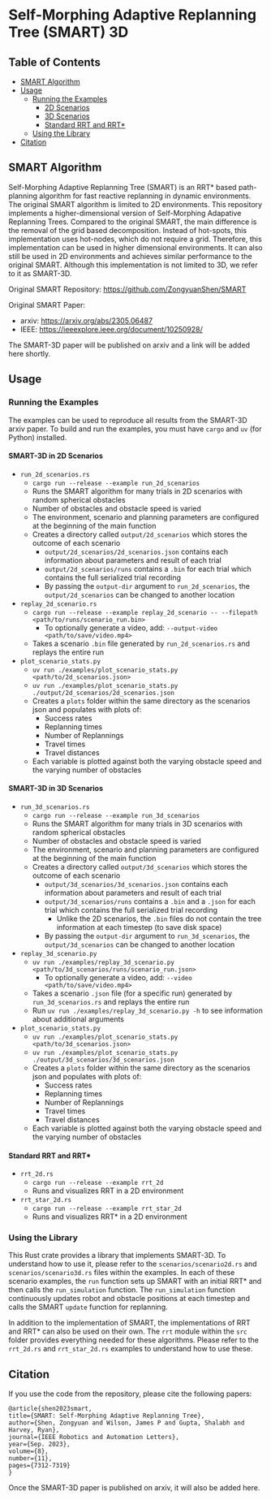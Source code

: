 ﻿# Self-Morphing Adaptive Replanning Tree (SMART) 3D

## Table of Contents
- [SMART Algorithm](#smart-algorithm)
- [Usage](#usage)
  - [Running the Examples](#running-the-examples)
    - [2D Scenarios](#smart-3d-in-3d-scenarios)
    - [3D Scenarios](#smart-3d-in-3d-scenarios)
    - [Standard RRT and RRT*](#standard-rrt-and-rrt)
  - [Using the Library](#using-the-library)
- [Citation](#citation)

## SMART Algorithm
Self-Morphing Adaptive Replanning Tree (SMART) is an RRT* based path-planning algorithm for fast reactive replanning in dynamic environments. The original SMART algorithm is limited to 2D environments. This repository implements a higher-dimensional version of Self-Morphing Adapative Replanning Trees. Compared to the original SMART, the main difference is the removal of the grid based decomposition. Instead of hot-spots, this implementation uses hot-nodes, which do not require a grid. Therefore, this implementation can be used in higher dimensional environments. It can also still be used in 2D environments and achieves similar performance to the original SMART. Although this implementation is not limited to 3D, we refer to it as SMART-3D.

Original SMART Repository: https://github.com/ZongyuanShen/SMART

Original SMART Paper:
  - arxiv: https://arxiv.org/abs/2305.06487 
  - IEEE: https://ieeexplore.ieee.org/document/10250928/

The SMART-3D paper will be published on arxiv and a link will be added here shortly.

##  Usage

### Running the Examples
The examples can be used to reproduce all results from the SMART-3D arxiv paper. To build and run the examples, you must have `cargo` and `uv` (for Python) installed. 

#### SMART-3D in 2D Scenarios
- `run_2d_scenarios.rs`
  - `cargo run --release --example run_2d_scenarios`
  - Runs the SMART algorithm for many trials in 2D scenarios with random spherical obstacles
  - Number of obstacles and obstacle speed is varied
  - The environment, scenario and planning parameters are configured at the beginning of the main function
  - Creates a directory called `output/2d_scenarios` which stores the outcome of each scenario
    - `output/2d_scenarios/2d_scenarios.json` contains each information about parameters and result of each trial
    - `output/2d_scenarios/runs` contains a `.bin` for each trial which contains the full serialized trial recording
    - By passing the `output-dir` argument to `run_2d_scenarios`, the `output/2d_scenarios` can be changed to another location
- `replay_2d_scenario.rs`
  - `cargo run --release --example replay_2d_scenario -- --filepath <path/to/runs/scenario_run.bin>`
    - To optionally generate a video, add:  `--output-video <path/to/save/video.mp4>`
  - Takes a scenario `.bin` file generated by `run_2d_scenarios.rs` and replays the entire run
- `plot_scenario_stats.py`
  - `uv run ./examples/plot_scenario_stats.py <path/to/2d_scenarios.json>`
  - `uv run ./examples/plot_scenario_stats.py ./output/2d_scenarios/2d_scenarios.json`
  - Creates a `plots` folder within the same directory as the scenarios json and populates with plots of:
    - Success rates
    - Replanning times
    - Number of Replannings
    - Travel times
    - Travel distances
  - Each variable is plotted against both the varying obstacle speed and the varying number of obstacles
    
#### SMART-3D in 3D Scenarios 
- `run_3d_scenarios.rs`
  - `cargo run --release --example run_3d_scenarios`
  - Runs the SMART algorithm for many trials in 3D scenarios with random spherical obstacles
  - Number of obstacles and obstacle speed is varied
  - The environment, scenario and planning parameters are configured at the beginning of the main function
  - Creates a directory called `output/3d_scenarios` which stores the outcome of each scenario
    - `output/3d_scenarios/3d_scenarios.json` contains each information about parameters and result of each trial
    - `output/3d_scenarios/runs` contains a `.bin` and a `.json` for each trial which contains the full serialized trial recording
      - Unlike the 2D scenarios, the `.bin` files do not contain the tree information at each timestep (to save disk space)
    - By passing the `output-dir` argument to `run_3d_scenarios`, the `output/3d_scenarios` can be changed to another location
- `replay_3d_scenario.py`
  - `uv run ./examples/replay_3d_scenario.py <path/to/3d_scenarios/runs/scenario_run.json>`
    - To optionally generate a video, add:  `--video <path/to/save/video.mp4>`
  - Takes a scenario `.json` file (for a specific run) generated by `run_3d_scenarios.rs` and replays the entire run
  - Run `uv run ./examples/replay_3d_scenario.py -h` to see information about additional arguments
- `plot_scenario_stats.py`
  - `uv run ./examples/plot_scenario_stats.py <path/to/3d_scenarios.json>`
  - `uv run ./examples/plot_scenario_stats.py ./output/3d_scenarios/3d_scenarios.json`
  - Creates a `plots` folder within the same directory as the scenarios json and populates with plots of:
    - Success rates
    - Replanning times
    - Number of Replannings
    - Travel times
    - Travel distances
  - Each variable is plotted against both the varying obstacle speed and the varying number of obstacles
    
#### Standard RRT and RRT*
  - `rrt_2d.rs`
    - `cargo run --release --example rrt_2d`
    - Runs and visualizes RRT in a 2D environment
  - `rrt_star_2d.rs`
    - `cargo run --release --example rrt_star_2d`
    - Runs and visualizes RRT* in a 2D environment

### Using the Library
This Rust crate provides a library that implements SMART-3D. To understand how to use it, please refer to the `scenarios/scenario2d.rs` and `scenarios/scenario3d.rs` files within the examples. In each of these scenario examples, the `run` function sets up SMART with an initial RRT* and then calls the `run_simulation` function. The `run_simulation` function continuously updates robot and obstacle positions at each timestep and calls the SMART `update` function for replanning.

In addition to the implementation of SMART, the implementations of RRT and RRT* can also be used on their own. The `rrt` module within the `src` folder provides everything needed for these algorithms. Please refer to the `rrt_2d.rs` and `rrt_star_2d.rs` examples to understand how to use these.

## Citation
If you use the code from the repository, please cite the following papers:
```
@article{shen2023smart,
title={SMART: Self-Morphing Adaptive Replanning Tree},
author={Shen, Zongyuan and Wilson, James P and Gupta, Shalabh and Harvey, Ryan},
journal={IEEE Robotics and Automation Letters},
year={Sep. 2023},
volume={8},
number={11},
pages={7312-7319}
}
```

Once the SMART-3D paper is published on arxiv, it will also be added here.